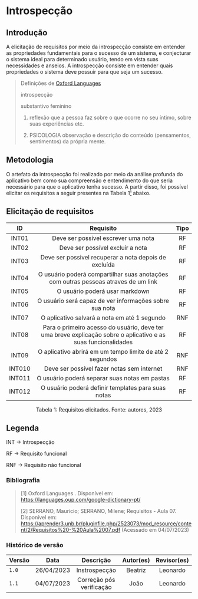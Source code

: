 # Introspecção

## Introdução

A elicitação de requisitos por meio da introspecção consiste em entender as propriedades fundamentais para o sucesso de um sistema, 
e conjecturar o sistema ideal para determinado usuário, tendo em vista suas necessidades e anseios. A introspecção consiste em entender quais propriedades o sistema deve possuir para que seja um sucesso.

>Definições de [Oxford Languages]( https://languages.oup.com/google-dictionary-pt/)
>
>introspecção
>
>substantivo feminino
>
>1. reflexão que a pessoa faz sobre o que ocorre no seu íntimo, sobre suas experiências etc.
>
>2. PSICOLOGIA observação e descrição do conteúdo (pensamentos, sentimentos) da própria mente.

## Metodologia

O artefato da introspecção foi realizado por meio da análise profunda do aplicativo bem como sua compreensão e entendimento do que seria necessário para que o aplicativo tenha sucesso. A partir disso, foi possível elicitar os requisitos a seguir presentes na Tabela 1[¹](#bibliografia) abaixo.



## Elicitação de requisitos



|   ID   |                                                   Requisito                                                   | Tipo  |
| :----: | :-----------------------------------------------------------------------------------------------------------: | :---: |
| INT01  |                                      Deve ser possível escrever uma nota                                      |  RF   |
| INT02  |                                       Deve ser possível excluir a nota                                        |  RF   |
| INT03  |                             Deve ser possivel recuperar a nota depois de excluída                             |  RF   |
| INT04  |              O usuário poderá compartilhar suas anotações com outras pessoas atraves de um link               |  RF   |
| INT05  |                                        O usuário poderá usar markdown                                         |  RF   |
| INT06  |                            O usuário será capaz de ver informações sobre sua nota                             |  RF   |
| INT07  |                                 O aplicativo salvará a nota em até 1 segundo                                  |  RNF  |
| INT08  | Para o primeiro acesso do usuário, deve ter uma breve explicação sobre o aplicativo e as suas funcionalidades |  RF   |
| INT09  |                           O aplicativo abrirá em um tempo limite de até 2 segundos                            |  RNF  |
| INT010 |                                  Deve ser possível fazer notas sem internet                                   |  RNF  |
| INT011 |                                 O usuário poderá separar suas notas em pastas                                 |  RF   |
| INT012 |                              O usuário poderá definir templates para suas notas                               |  RF   |

<p align="center"> Tabela 1: Requisitos elicitados. Fonte: autores, 2023</p>

## Legenda
<p>
INT -> Introspecção
  </p>
<p>
RF -> Requisito funcional
  </p>
<p>
RNF -> Requisito não funcional
</p>
  
### Bibliografia

> [1] Oxford Languages . Disponível em: https://languages.oup.com/google-dictionary-pt/
>  
> [2] SERRANO, Maurício; SERRANO, Milene; Requisitos - Aula 07. Disponível em: https://aprender3.unb.br/pluginfile.php/2523073/mod_resource/content/2/Requisitos%20-%20Aula%2007.pdf (Acessado em 04/07/2023)



### Histórico de versão
| Versão | Data       | Descrição                | Autor(es) | Revisor(es) |
| ------ | :----------: | :------------------------: | :---------: | :-----------: |
| `1.0`  | 26/04/2023 | Instrospecção            | Beatriz   | Leonardo    |
| `1.1`  | 04/07/2023 | Correção pós verificação | João      | Leonardo   |

